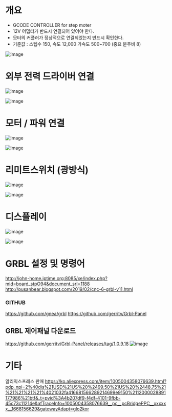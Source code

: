 

# 개요
* GCODE CONTROLLER for step moter
* 12V 어뎁터가 반드시 연결되어 있어야 한다.
* 모터의 커플러가 정상적으로 연결되었는지 반드시 확인한다.
* 기준값 : 스텝수 150, 속도 12,000 가속도 500~700 (중요 분주비 8)

![image](https://user-images.githubusercontent.com/29625147/201321536-5606c634-fb44-42c3-a252-36921552f8f5.png)

# 외부 전력 드라이버 연결

![image](https://user-images.githubusercontent.com/29625147/201323749-3598a60d-cb87-4d94-ae1b-44aad3817753.png)

![image](https://user-images.githubusercontent.com/29625147/201324037-2cd8bd65-1008-4fc1-877f-5f13cc32108e.png)

# 모터 / 파워 연결

![image](https://user-images.githubusercontent.com/29625147/201325135-04eb8312-9979-4858-a65e-3bc5d6f2d264.png)

![image](https://user-images.githubusercontent.com/29625147/201329552-cdad6e1c-1446-4541-a9fa-7fa4469bce4d.png)

# 리미트스위치 (광방식)

![image](https://user-images.githubusercontent.com/29625147/201325714-50bff3e4-0a96-4a48-b007-9078f142be03.png)

![image](https://user-images.githubusercontent.com/29625147/201326800-6f9fa15f-d5a4-4c12-8662-199242009f71.png)

# 디스플레이

![image](https://user-images.githubusercontent.com/29625147/201327335-2a0d9dc1-460d-4405-abeb-86f40db82ccf.png)

![image](https://user-images.githubusercontent.com/29625147/202601373-0627a895-a854-4f68-bba2-d0a05cba3d27.png)

# GRBL 설정 및 명령어
http://john-home.iptime.org:8085/xe/index.php?mid=board_stpO94&document_srl=1188
http://pusanbear.blogspot.com/2019/02/cnc-6-grbl-v11.html
### GITHUB
https://github.com/gnea/grbl
https://github.com/gerritv/Grbl-Panel
## GRBL 제어패널 다운로드
https://github.com/gerritv/Grbl-Panel/releases/tag/1.0.9.18
![image](https://user-images.githubusercontent.com/29625147/201475862-191781df-df32-4cf9-8e7a-a3d3d7b425f5.png)

# 기타
알리익스프레스 판매
https://ko.aliexpress.com/item/1005004358076639.html?pdp_npi=2%40dis%21USD%21US%20%2499.50%21US%20%2448.75%21%21%21%21%21%4021032fa416681566289214699e9150%2112000028891177986%21btf&_t=pvid%3A4b207df9-f4df-4101-9fbb-45c73c11214e&afTraceInfo=1005004358076639__pc__pcBridgePPC__xxxxxx__1668156629&gatewayAdapt=glo2kor
